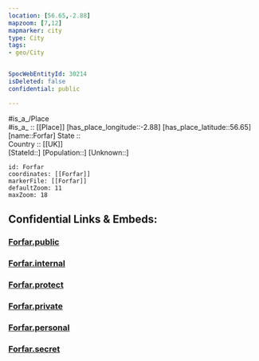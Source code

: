 ```yaml
---
location: [56.65,-2.88] 
mapzoom: [7,12] 
mapmarker: city 
type: City
tags:
- geo/City


SpocWebEntityId: 30214
isDeleted: false
confidential: public

---
```

#is_a_/Place  
#is_a_ :: [[Place]] 
[has_place_longitude::-2.88] 
[has_place_latitude::56.65] 
[name::Forfar] 
State ::  
Country :: [[UK]]  
[StateId::] 
[Population::] 
[Unknown::] 


```leaflet
id: Forfar
coordinates: [[Forfar]] 
markerFile: [[Forfar]] 
defaultZoom: 11 
maxZoom: 18
```


## Confidential Links & Embeds: 

### [Forfar.public](/_public/\Earth\Continent\Europe\Europe~North\UK\Scotland\counties~Scotland\Angus\cities~AngusForfar.public.md) 

### [Forfar.internal](/_internal/\Earth\Continent\Europe\Europe~North\UK\Scotland\counties~Scotland\Angus\cities~AngusForfar.internal.md) 

### [Forfar.protect](/_protect/\Earth\Continent\Europe\Europe~North\UK\Scotland\counties~Scotland\Angus\cities~AngusForfar.protect.md) 

### [Forfar.private](/_private/\Earth\Continent\Europe\Europe~North\UK\Scotland\counties~Scotland\Angus\cities~AngusForfar.private.md) 

### [Forfar.personal](/_personal/\Earth\Continent\Europe\Europe~North\UK\Scotland\counties~Scotland\Angus\cities~AngusForfar.personal.md) 

### [Forfar.secret](/_secret/\Earth\Continent\Europe\Europe~North\UK\Scotland\counties~Scotland\Angus\cities~AngusForfar.secret.md)


